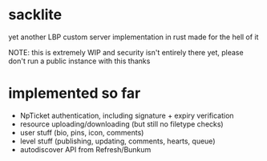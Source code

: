 # sacklite
yet another LBP custom server implementation in rust made for the hell of it

NOTE: this is extremely WIP and security isn't entirely there yet, please don't run a public instance with this thanks

# implemented so far
- NpTicket authentication, including signature + expiry verification
- resource uploading/downloading (but still no filetype checks)
- user stuff (bio, pins, icon, comments)
- level stuff (publishing, updating, comments, hearts, queue)
- autodiscover API from Refresh/Bunkum